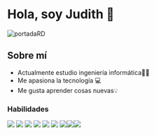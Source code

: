 # Hola, soy Judith 👋

![portadaRD](https://github.com/judith-vm/MiCV/assets/157530840/782375bd-5ea5-4e20-8b62-2b536fb87679)


## Sobre mí
* Actualmente estudio ingeniería informática👩‍💻
* Me apasiona la tecnología 💻
* Me gusta aprender cosas nuevas💡


### Habilidades

<img src="https://img.shields.io/badge/C%2B%2B-00599C?style=for-the-badge&logo=c%2B%2B&logoColor=white" /> <img src="https://img.shields.io/badge/HTML5-E34F26?style=for-the-badge&logo=html5&logoColor=white" /> <img src="https://img.shields.io/badge/JavaScript-323330?style=for-the-badge&logo=javascript&logoColor=F7DF1E" /> <img src="https://img.shields.io/badge/CSS3-1572B6?style=for-the-badge&logo=css3&logoColor=white" />  <img src="https://img.shields.io/badge/Python-FFD43B?style=for-the-badge&logo=python&logoColor=blue" /> <img src="https://img.shields.io/badge/Debian-A81D33?style=for-the-badge&logo=debian&logoColor=white" /> <img src="https://img.shields.io/badge/MariaDB-003545?style=for-the-badge&logo=mariadb&logoColor=white" /><img src="https://img.shields.io/badge/Netlify-00C7B7?style=for-the-badge&logo=netlify&logoColor=white" /><img src="https://img.shields.io/badge/Unity-100000?style=for-the-badge&logo=unity&logoColor=white" /><img src="" />


<!---
judith-vm/judith-vm is a ✨ special ✨ repository because its `README.md` (this file) appears on your GitHub profile.
You can click the Preview link to take a look at your changes.
--->
